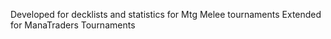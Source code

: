 Developed for decklists and statistics for Mtg Melee tournaments
Extended for ManaTraders Tournaments
